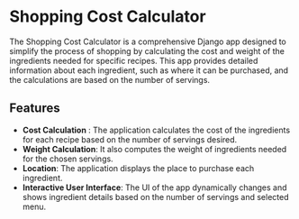 # Shopping Cost Calculator
The Shopping Cost Calculator is a comprehensive Django app designed to simplify the process of shopping by calculating the cost and weight of the ingredients needed for specific recipes. This app provides detailed information about each ingredient, such as where it can be purchased, and the calculations are based on the number of servings.

## Features
- **Cost Calculation** : The application calculates the cost of the ingredients for each recipe based on the number of servings desired.
- **Weight Calculation**: It also computes the weight of ingredients needed for the chosen servings.
- **Location**: The application displays the place to purchase each ingredient.
- **Interactive User Interface**: The UI of the app dynamically changes and shows ingredient details based on the number of servings and selected menu.
